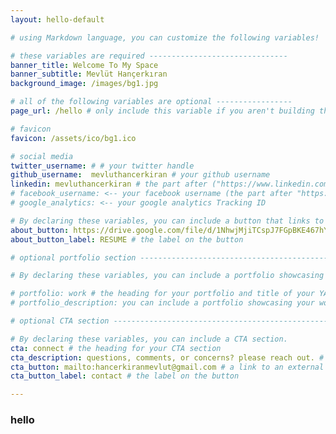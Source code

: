 ```yaml
---
layout: hello-default

# using Markdown language, you can customize the following variables!

# these variables are required -------------------------------
banner_title: Welcome To My Space
banner_subtitle: Mevlüt Hançerkıran
background_image: /images/bg1.jpg

# all of the following variables are optional -----------------
page_url: /hello # only include this variable if you aren't building the page to your primary domain 

# favicon
favicon: /assets/ico/bg1.ico

# social media
twitter_username: # # your twitter handle
github_username:  mevluthancerkiran # your github username
linkedin: mevluthancerkiran # the part after ("https://www.linkedin.com/in/...")
# facebook_username: <-- your facebook username (the part after "https://www.facebook.com/...")
# google_analytics: <-- your google analytics Tracking ID

# By declaring these variables, you can include a button that links to an external website or to media.
about_button: https://drive.google.com/file/d/1NhwjMjiTCspJ7FGpBKE467hY9IHxIxnt/view?usp=sharing# the link
about_button_label: RESUME # the label on the button

# optional portfolio section ------------------------------------------

# By declaring these variables, you can include a portfolio showcasing your work and organize your portfolio's items into a custom layout, all without adding any CSS. In addition, you must 1) create an HTML file in the_includes folder for each project with the text you'd like to display, and 2) create a YAML file in the _data folder describing the order in which each project should be shown and categorized. See `/includes/example.html` and `/_data/work.yml` for examples.

# portfolio: work # the heading for your portfolio and title of your YAML file
# portfolio_description: you can include a portfolio showcasing your work and organize your portfolio's items into a custom layout, all without adding any CSS. # a description to be desplayed below the heading and above the content

# optional CTA section --------------------------------------------------

# By declaring these variables, you can include a CTA section.
cta: connect # the heading for your CTA section
cta_description: questions, comments, or concerns? please reach out. # a description to be desplayed below the heading and above the content
cta_button: mailto:hancerkiranmevlut@gmail.com # a link to an external website or to media
cta_button_label: contact # the label on the button

---			
```

[//]: # (write a bit about yourself here)
### hello
